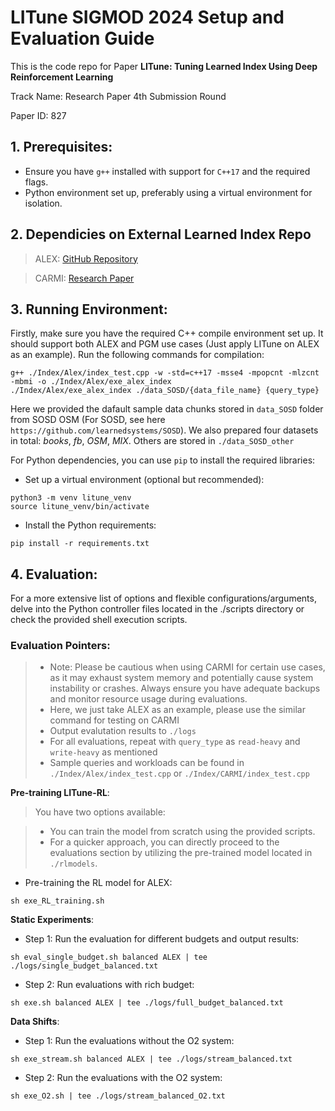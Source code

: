 # LITune SIGMOD 2024 Setup and Evaluation Guide


This is the code repo for Paper **LITune: Tuning Learned Index Using Deep Reinforcement Learning**

Track Name: Research Paper 4th Submission Round

Paper ID: 827


## 1. Prerequisites:
* Ensure you have `g++` installed with support for `C++17` and the required flags.
* Python environment set up, preferably using a virtual environment for isolation.

## 2. Dependicies on External Learned Index Repo

> ALEX: [GitHub Repository](https://github.com/microsoft/ALEX)

> CARMI: [Research Paper](https://www.vldb.org/pvldb/vol15/p2679-gao.pdf)


## 3. Running Environment:

Firstly, make sure you have the required C++ compile environment set up. It should support both ALEX and PGM use cases (Just apply LITune on ALEX as an example). Run the following commands for compilation:

```
g++ ./Index/Alex/index_test.cpp -w -std=c++17 -msse4 -mpopcnt -mlzcnt -mbmi -o ./Index/Alex/exe_alex_index
./Index/Alex/exe_alex_index ./data_SOSD/{data_file_name} {query_type}
```

Here we provided the dafault sample data chunks stored in `data_SOSD` folder from SOSD OSM (For SOSD, see here `https://github.com/learnedsystems/SOSD`). We also prepared four datasets in total: *books*, *fb*, *OSM*, *MIX*. Others are stored in `./data_SOSD_other`

For Python dependencies, you can use `pip` to install the required libraries:

- Set up a virtual environment (optional but recommended):

```
python3 -m venv litune_venv
source litune_venv/bin/activate
```

- Install the Python requirements:

```
pip install -r requirements.txt
```

## 4. Evaluation:

For a more extensive list of options and flexible configurations/arguments, delve into the Python controller files located in the ./scripts directory or check the provided shell execution scripts.

### Evaluation Pointers:
> - Note: Please be cautious when using CARMI for certain use cases, as it may exhaust system memory and potentially cause system instability or crashes. Always ensure you have adequate backups and monitor resource usage during evaluations.
> - Here, we just take ALEX as an example, please use the similar command for testing on CARMI
> - Output evalutation results to `./logs`
> - For all evaluations, repeat with `query_type` as `read-heavy` and `write-heavy` as mentioned
> - Sample queries and workloads can be found in `./Index/Alex/index_test.cpp` or `./Index/CARMI/index_test.cpp`


**Pre-training LITune-RL**:

> You have two options available:

> - You can train the model from scratch using the provided scripts.
> - For a quicker approach, you can directly proceed to the evaluations section by utilizing the pre-trained model located in `./rlmodels`.


- Pre-training the RL model for ALEX:

```
sh exe_RL_training.sh
```

**Static Experiments**:


- Step 1: Run the evaluation for different budgets and output results:

```
sh eval_single_budget.sh balanced ALEX | tee ./logs/single_budget_balanced.txt
```

- Step 2: Run evaluations with rich budget:


```
sh exe.sh balanced ALEX | tee ./logs/full_budget_balanced.txt
```

**Data Shifts**:

- Step 1: Run the evaluations without the O2 system:

```
sh exe_stream.sh balanced ALEX | tee ./logs/stream_balanced.txt
```

- Step 2: Run the evaluations with the O2 system:

```
sh exe_O2.sh | tee ./logs/stream_balanced_O2.txt
```




